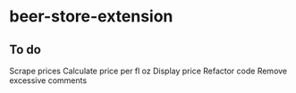 # beer-store-extension

## To do
Scrape prices
Calculate price per fl oz
Display price
Refactor code
Remove excessive comments
